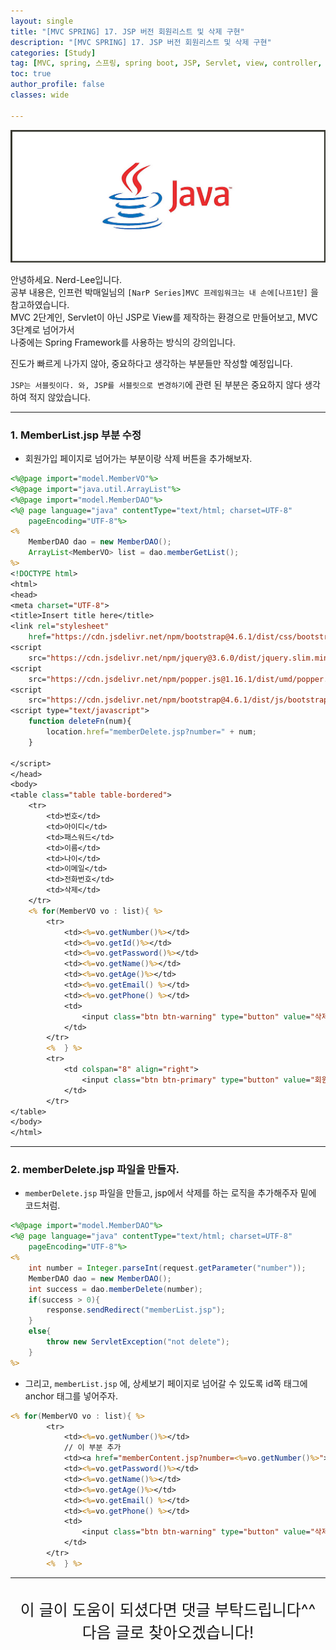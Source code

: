 ```yaml
---
layout: single
title: "[MVC SPRING] 17. JSP 버전 회원리스트 및 삭제 구현"
description: "[MVC SPRING] 17. JSP 버전 회원리스트 및 삭제 구현"
categories: [Study]
tag: [MVC, spring, 스프링, spring boot, JSP, Servlet, view, controller, 회원리스트 삭제, 삭제, 회원관리]
toc: true
author_profile: false
classes: wide

---
```


![](/assets/img/etc/java.jpg)

안녕하세요. Nerd-Lee입니다.<br>
공부 내용은, 인프런 박매일님의
`[NarP Series]MVC 프레임워크는 내 손에[나프1탄]` 을 참고하였습니다.<br>
MVC 2단계인, Servlet이 아닌 JSP로 View를 제작하는 환경으로 만들어보고, MVC 3단계로 넘어가서<br>
나중에는 Spring Framework를 사용하는 방식의 강의입니다.<br>

진도가 빠르게 나가지 않아, 중요하다고 생각하는 부분들만 작성할 예정입니다.

`JSP는 서블릿이다. 와, JSP를 서블릿으로 변경하기`에 관련 된 부분은 중요하지 않다 생각하여 적지 않았습니다.

---

### 1. MemberList.jsp 부분 수정

- 회원가입 페이지로 넘어가는 부분이랑 삭제 버튼을 추가해보자.

```jsp
<%@page import="model.MemberVO"%>
<%@page import="java.util.ArrayList"%>
<%@page import="model.MemberDAO"%>
<%@ page language="java" contentType="text/html; charset=UTF-8"
    pageEncoding="UTF-8"%>
<%
	MemberDAO dao = new MemberDAO();
	ArrayList<MemberVO> list = dao.memberGetList();
%>
<!DOCTYPE html>
<html>
<head>
<meta charset="UTF-8">
<title>Insert title here</title>
<link rel="stylesheet"
	href="https://cdn.jsdelivr.net/npm/bootstrap@4.6.1/dist/css/bootstrap.min.css">
<script
	src="https://cdn.jsdelivr.net/npm/jquery@3.6.0/dist/jquery.slim.min.js"></script>
<script
	src="https://cdn.jsdelivr.net/npm/popper.js@1.16.1/dist/umd/popper.min.js"></script>
<script
	src="https://cdn.jsdelivr.net/npm/bootstrap@4.6.1/dist/js/bootstrap.bundle.min.js"></script>
<script type="text/javascript">
	function deleteFn(num){
		location.href="memberDelete.jsp?number=" + num;
	}

</script>
</head>
<body>
<table class="table table-bordered">
	<tr>
		<td>번호</td>
		<td>아이디</td>
		<td>패스워드</td>
		<td>이름</td>
		<td>나이</td>
		<td>이메일</td>
		<td>전화번호</td>
		<td>삭제</td>
	</tr>
	<% for(MemberVO vo : list){ %>
		<tr>
			<td><%=vo.getNumber()%></td>
			<td><%=vo.getId()%></td>
			<td><%=vo.getPassword()%></td>
			<td><%=vo.getName()%></td>
			<td><%=vo.getAge()%></td>
			<td><%=vo.getEmail() %></td>
			<td><%=vo.getPhone() %></td>
			<td>
				<input class="btn btn-warning" type="button" value="삭제" onclick="deleteFn(<%=vo.getNumber()%>)"/>
			</td>
		</tr>
		<% 	} %>
		<tr>
			<td colspan="8" align="right">
				<input class="btn btn-primary" type="button" value="회원가입" onclick="location.href='memberRegister.html'"/>
			</td>
		</tr>
</table>
</body>
</html>
```

---

### 2. memberDelete.jsp 파일을 만들자.

- `memberDelete.jsp` 파일을 만들고, jsp에서 삭제를 하는 로직을 추가해주자 밑에 코드처럼.

```jsp
<%@page import="model.MemberDAO"%>
<%@ page language="java" contentType="text/html; charset=UTF-8"
    pageEncoding="UTF-8"%>
<%
	int number = Integer.parseInt(request.getParameter("number"));
	MemberDAO dao = new MemberDAO();
	int success = dao.memberDelete(number);
	if(success > 0){
		response.sendRedirect("memberList.jsp");
	}
	else{
		throw new ServletException("not delete");
	}
%>
```

- 그리고, `memberList.jsp` 에, 상세보기 페이지로 넘어갈 수 있도록 id쪽 태그에 anchor 태그를 넣어주자.

```jsp
<% for(MemberVO vo : list){ %>
		<tr>
			<td><%=vo.getNumber()%></td>
			// 이 부분 추가
			<td><a href="memberContent.jsp?number=<%=vo.getNumber()%>"><%=vo.getId()%></a></td>
			<td><%=vo.getPassword()%></td>
			<td><%=vo.getName()%></td>
			<td><%=vo.getAge()%></td>
			<td><%=vo.getEmail() %></td>
			<td><%=vo.getPhone() %></td>
			<td>
				<input class="btn btn-warning" type="button" value="삭제" onclick="deleteFn(<%=vo.getNumber()%>)"/>
			</td>
		</tr>
		<% 	} %>
```

---

<br>

<div style="font-size:25px; text-align:center">
이 글이 도움이 되셨다면 댓글 부탁드립니다^^<br>
다음 글로 찾아오겠습니다!

</div>
